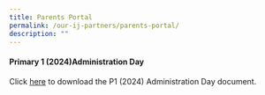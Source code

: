 ```yaml
---
title: Parents Portal
permalink: /our-ij-partners/parents-portal/
description: ""
---
```


####  Primary 1 (2024)Administration Day<br>
Click [here](https://go.gov.sg/p1adminday2024) to download the P1 (2024) Administration Day document.